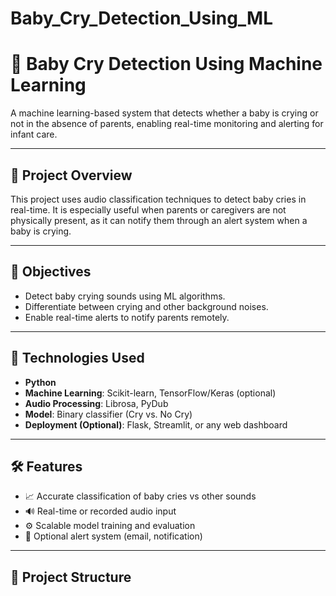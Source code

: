 # Baby_Cry_Detection_Using_ML
# 👶 Baby Cry Detection Using Machine Learning

A machine learning-based system that detects whether a baby is crying or not in the absence of parents, enabling real-time monitoring and alerting for infant care.

---

## 📌 Project Overview

This project uses audio classification techniques to detect baby cries in real-time. It is especially useful when parents or caregivers are not physically present, as it can notify them through an alert system when a baby is crying.

---

## 🎯 Objectives

- Detect baby crying sounds using ML algorithms.
- Differentiate between crying and other background noises.
- Enable real-time alerts to notify parents remotely.

---

## 🧠 Technologies Used

- **Python**
- **Machine Learning**: Scikit-learn, TensorFlow/Keras (optional)
- **Audio Processing**: Librosa, PyDub
- **Model**: Binary classifier (Cry vs. No Cry)
- **Deployment (Optional)**: Flask, Streamlit, or any web dashboard

---

## 🛠️ Features

- 📈 Accurate classification of baby cries vs other sounds
- 🔊 Real-time or recorded audio input
- ⚙️ Scalable model training and evaluation
- 🚨 Optional alert system (email, notification)

---

## 📁 Project Structure

